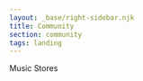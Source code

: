 ```yaml
---
layout: _base/right-sidebar.njk
title: Community
section: community
tags: landing
---
```


Music Stores

